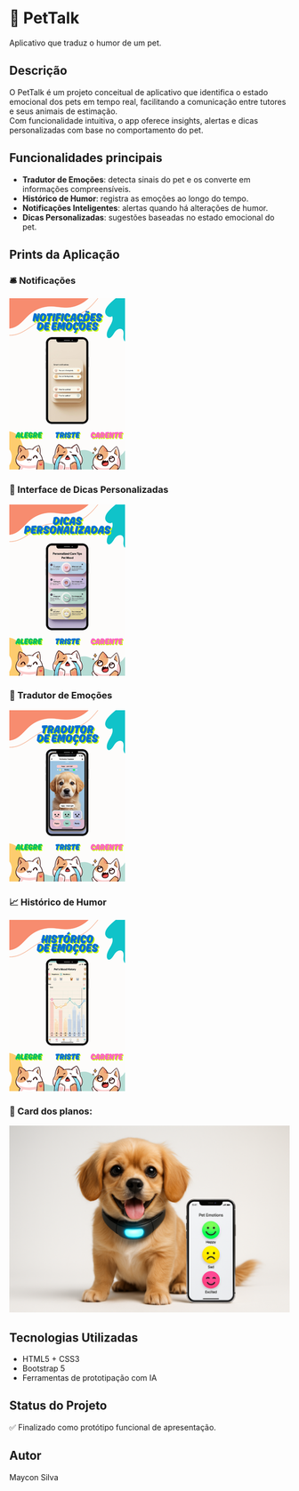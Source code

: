 # 🐾 PetTalk

Aplicativo que traduz o humor de um pet.

## Descrição
O PetTalk é um projeto conceitual de aplicativo que identifica o estado emocional dos pets em tempo real, facilitando a comunicação entre tutores e seus animais de estimação.  
Com funcionalidade intuitiva, o app oferece insights, alertas e dicas personalizadas com base no comportamento do pet.

## Funcionalidades principais
- **Tradutor de Emoções**: detecta sinais do pet e os converte em informações compreensíveis.
- **Histórico de Humor**: registra as emoções ao longo do tempo.
- **Notificações Inteligentes**: alertas quando há alterações de humor.
- **Dicas Personalizadas**: sugestões baseadas no estado emocional do pet.

## Prints da Aplicação

### 🛎️ Notificações  
![Notificações](assets/notificacoes.png)

### 🎯 Interface de Dicas Personalizadas  
![Dicas Personalizadas](assets/dicas.png)

### 💬 Tradutor de Emoções  
![Tradutor](assets/tradutor_de_emocoes.png)

### 📈 Histórico de Humor  
![Histórico](assets/historico_de_emocoes.png)

### 🧠 Card dos planos:
![Cards](assets/img_colar_2.png)

## Tecnologias Utilizadas
- HTML5 + CSS3  
- Bootstrap 5  
- Ferramentas de prototipação com IA

## Status do Projeto
✅ Finalizado como protótipo funcional de apresentação.

## Autor
Maycon Silva

